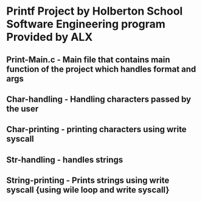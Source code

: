 # Printf Project by Holberton School Software Engineering program Provided by ALX

## Print-Main.c - Main file that contains main function of the project which handles format and args

## Char-handling - Handling characters passed by the user

## Char-printing - printing characters using write syscall

## Str-handling - handles strings

## String-printing - Prints strings using write syscall {using wile loop and write syscall}